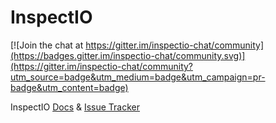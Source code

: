 # InspectIO

[![Join the chat at https://gitter.im/inspectio-chat/community](https://badges.gitter.im/inspectio-chat/community.svg)](https://gitter.im/inspectio-chat/community?utm_source=badge&utm_medium=badge&utm_campaign=pr-badge&utm_content=badge)

InspectIO [Docs](https://github.com/event-engine/inspectio/wiki) &amp; [Issue Tracker](https://github.com/event-engine/inspectio/issues)

